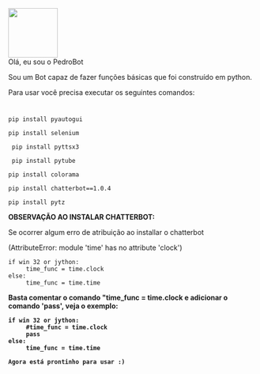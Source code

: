 
<img src="https://cdn-icons-png.flaticon.com/512/4712/4712139.png"  height="100" width="100">


<div>Olá, eu sou o PedroBot </div>

Sou um Bot capaz de fazer funções básicas que foi construído em python.

<div>
Para usar você precisa executar os seguintes comandos: 

</div>

 # #
  ```
  pip install pyautogui
  ```
  ```
  pip install selenium
 ```
 ```
  pip install pyttsx3
 ```
 ```
  pip install pytube
  ```
  ```
  pip install colorama 
  ```
  ```
  pip install chatterbot==1.0.4
  ```
  ```
  pip install pytz
  ```
 
 **OBSERVAÇÃO AO INSTALAR CHATTERBOT:**
 <p>
  
  Se ocorrer algum erro de atribuição ao installar o chatterbot <p> (AttributeError: module 'time' has no attribute 'clock') <p>
   
 
   ```
   if win 32 or jython:
        time_func = time.clock
   else: 
        time_func = time.time
   ```
  <b> 
    Basta comentar o comando "time_func = time.clock e adicionar o comando 'pass', veja o exemplo: 
    
   ```
   if win 32 or jython:
        #time_func = time.clock
        pass
   else: 
        time_func = time.time
   ```
  
</p>
    
    Agora está prontinho para usar :)
